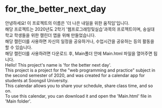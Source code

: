 # for_the_better_next_day
안녕하세요! 이 프로젝트의 이름은 '더 나은 내일을 위한 움직임'입니다.  
해당 프로젝트는 2020년도 2학기 '웹프로그래밍및실습'과목의 프로젝트이며, 숭실대학교 학생들을 위한 캘린더 앱을 위해 만들었습니다.  
해당 캘린더를 사용하면 자신의 일정을 공유하거나, 수업시간을 공유하는 등의 활동을 할 수 있습니다.  
해당 캘린더를 사용하려면 다운로드 후, Main폴더 안에 Main.html 파일을 열어주면 됩니다.  
Hello! This project's name is 'for the better next day'.  
This project is a project for the "web programming and practice" subject in the second semester of 2020, and was created for a calendar app for students at Soongsil University.  
This calendar allows you to share your schedule, share class time, and so on.  
To use this calendar, you can download it and open the 'Main.html' file in 'Main folder'.  
